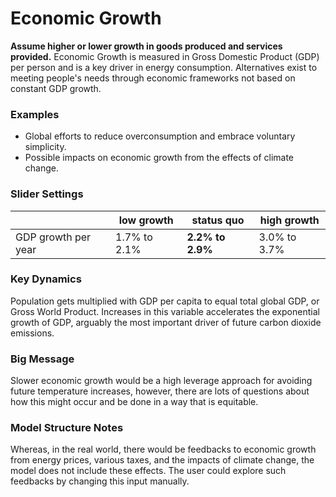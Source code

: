 # Economic Growth

**Assume higher or lower growth in goods produced and services provided.** Economic Growth is measured in Gross Domestic Product (GDP) per person and is a key driver in energy consumption. Alternatives exist to meeting people's needs through economic frameworks not based on constant GDP growth.

### Examples

- Global efforts to reduce overconsumption and embrace voluntary simplicity.
- Possible impacts on economic growth from the effects of climate change.

### Slider Settings

|   | low growth | **status quo** | high growth |
| --- | --- | --- | --- |
| GDP growth per year | 1.7% to 2.1% | **2.2% to 2.9%** | 3.0% to 3.7% |

### Key Dynamics

Population gets multiplied with GDP per capita to equal total global GDP, or Gross World Product. Increases in this variable accelerates the exponential growth of GDP, arguably the most important driver of future carbon dioxide emissions.

### Big Message

Slower economic growth would be a high leverage approach for avoiding future temperature increases, however, there are lots of questions about how this might occur and be done in a way that is equitable.

### Model Structure Notes

Whereas, in the real world, there would be feedbacks to economic growth from energy prices, various taxes, and the impacts of climate change, the model does not include these effects. The user could explore such feedbacks by changing this input manually.

